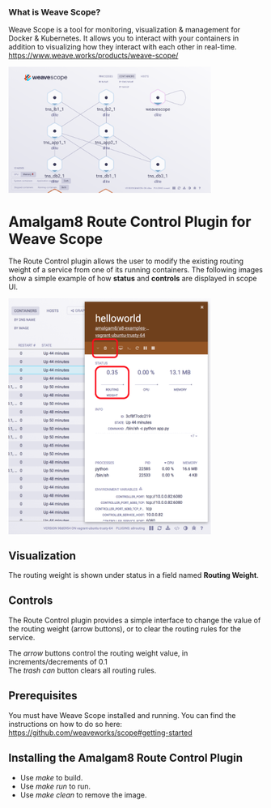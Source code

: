 ### What is Weave Scope?
Weave Scope is a tool for monitoring, visualization & management for Docker & Kubernetes. It allows you to interact with your containers in addition to visualizing how they interact with each other in real-time.  
https://www.weave.works/products/weave-scope/

<img src="imgs/sample_topology.png" width="400" alt="Scope Topology screenshot" align="center">

# Amalgam8 Route Control Plugin for Weave Scope

The Route Control plugin allows the user to modify the existing routing weight of a service from one of its running containers. The following images show a simple example of how **status** and **controls** are displayed in scope UI.

<img src="imgs/container_view.png" width="400" alt="Scope Probe plugin screenshot" align="center">

## Visualization

The routing weight is shown under status in a field named **Routing Weight**. 

## Controls

The Route Control plugin provides a simple interface to change the value of the routing weight (arrow buttons), or to clear the routing rules for the service.

The *arrow* buttons control the routing weight value, in increments/decrements of 0.1  
The *trash can* button clears all routing rules.

## Prerequisites

You must have Weave Scope installed and running. You can find the instructions on how to do so here: https://github.com/weaveworks/scope#getting-started

## Installing the Amalgam8 Route Control Plugin

* Use *make* to build.  
* Use *make run* to run.
* Use *make clean* to remove the image.